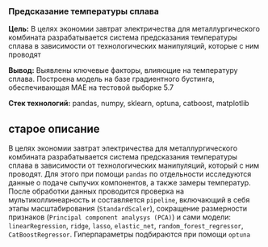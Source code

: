 ### Предсказание температуры сплава 

**Цель:** В целях экономии завтрат электричества для металлургического комбината разрабатывается система предсказания температуры сплава в зависимости от технологических манипуляций, которые с ним проводят 

**Вывод:** Выявлены ключевые факторы, влияющие на температуру сплава. Построена модель на базе градиентного бустинга, обеспечивающая MAE на тестовой выборке 5.7


**Стек технологий:** pandas, numpy, sklearn, optuna, catboost, matplotlib


## старое описание

В целях экономии завтрат электричества для металлургического комбината разрабатывается система предсказания температуры сплава в зависимости от технологических манипуляций, который с ним проводят. Для этого при помощи `pandas` по отдельности исследуются данные о подаче сыпучих компонентов, а также замеры температур. После обработки данных проводится проверка на мультиколлинеарность и составляется `pipeline`, включающий в себя этапы масштабирования (`StandardScaler`), сокращение размерности признаков (`Principal component analysys (PCA)`) и сами модели: `linearRegression`, `ridge`, `lasso`, `elastic_net`, `random_forest_regressor`, `CatBoostRegressor`. Гиперпараметры подбираются при помощи `optuna`
